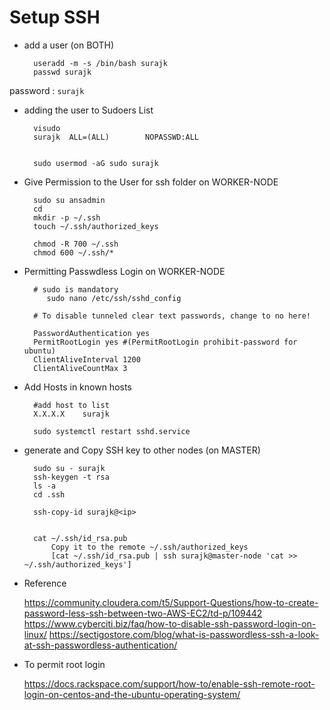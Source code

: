 # Setup SSH 

- add a user (on BOTH)

        useradd -m -s /bin/bash surajk
        passwd surajk

password : `surajk`

- adding the user to Sudoers List 

        visudo
        surajk  ALL=(ALL)        NOPASSWD:ALL


        sudo usermod -aG sudo surajk
  
- Give Permission to the User for ssh folder on WORKER-NODE

        sudo su ansadmin
        cd 
        mkdir -p ~/.ssh
        touch ~/.ssh/authorized_keys

        chmod -R 700 ~/.ssh
        chmod 600 ~/.ssh/*

- Permitting Passwdless Login on WORKER-NODE

        # sudo is mandatory
		   sudo nano /etc/ssh/sshd_config

		# To disable tunneled clear text passwords, change to no here!
  
        PasswordAuthentication yes
        PermitRootLogin yes #(PermitRootLogin prohibit-password for ubuntu)
        ClientAliveInterval 1200
        ClientAliveCountMax 3

- Add Hosts in known hosts

        #add host to list
        X.X.X.X    surajk
  
        sudo systemctl restart sshd.service

- generate and Copy SSH key to other nodes (on MASTER)

        sudo su - surajk
        ssh-keygen -t rsa
        ls -a
        cd .ssh

        ssh-copy-id surajk@<ip>


        cat ~/.ssh/id_rsa.pub
            Copy it to the remote ~/.ssh/authorized_keys
            [cat ~/.ssh/id_rsa.pub | ssh surajk@master-node 'cat >> ~/.ssh/authorized_keys']

 - Reference

	https://community.cloudera.com/t5/Support-Questions/how-to-create-password-less-ssh-between-two-AWS-EC2/td-p/109442
	https://www.cyberciti.biz/faq/how-to-disable-ssh-password-login-on-linux/
	https://sectigostore.com/blog/what-is-passwordless-ssh-a-look-at-ssh-passwordless-authentication/
	
 - To permit root login
   
	 https://docs.rackspace.com/support/how-to/enable-ssh-remote-root-login-on-centos-and-the-ubuntu-operating-system/


